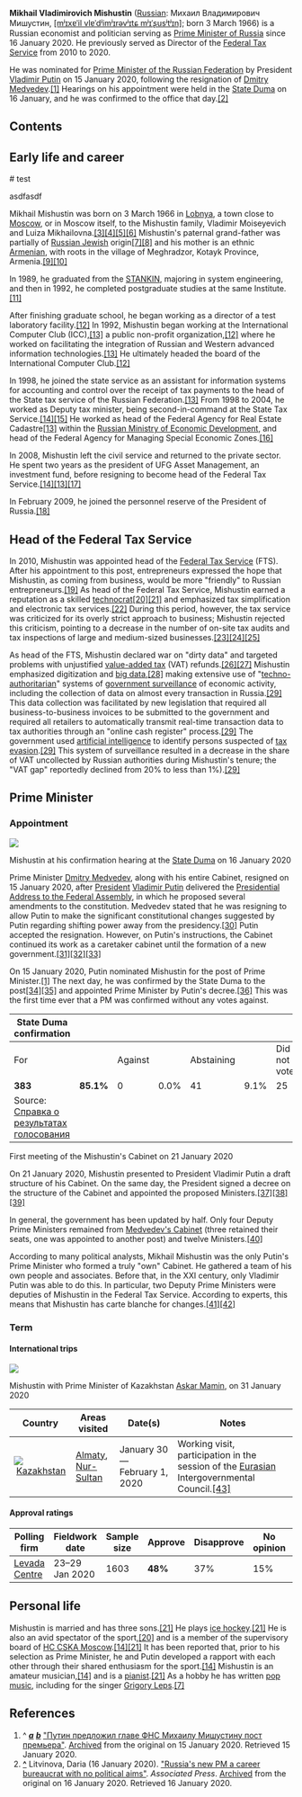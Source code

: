 **Mikhail Vladimirovich Mishustin** ([Russian](https://en.wikipedia.org/wiki/Russian_language "Russian language"): Михаил Владимирович Мишустин, [\[mʲɪxɐˈil vlɐˈdʲimʲɪrəvʲɪtɕ mʲɪˈʂusʲtʲɪn\]](https://en.wikipedia.org/wiki/Help:IPA/Russian "Help:IPA/Russian"); born 3 March 1966) is a Russian economist and politician serving as [Prime Minister of Russia](https://en.wikipedia.org/wiki/Prime_Minister_of_Russia "Prime Minister of Russia") since 16 January 2020. He previously served as Director of the [Federal Tax Service](https://en.wikipedia.org/wiki/Federal_Tax_Service_(Russia) "Federal Tax Service (Russia)") from 2010 to 2020.

He was nominated for [Prime Minister of the Russian Federation](https://en.wikipedia.org/wiki/Prime_Minister_of_Russia "Prime Minister of Russia") by President [Vladimir Putin](https://en.wikipedia.org/wiki/Vladimir_Putin "Vladimir Putin") on 15 January 2020, following the resignation of [Dmitry Medvedev](https://en.wikipedia.org/wiki/Dmitry_Medvedev "Dmitry Medvedev").[\[1\]](https://en.wikipedia.org/wiki/Mikhail_Mishustin#cite_note-NewPM-1) Hearings on his appointment were held in the [State Duma](https://en.wikipedia.org/wiki/State_Duma "State Duma") on 16 January, and he was confirmed to the office that day.[\[2\]](https://en.wikipedia.org/wiki/Mikhail_Mishustin#cite_note-confirmation-2)

## Contents

## Early life and career

<Note>
# test
  
asdfasdf
</Note>

Mikhail Mishustin was born on 3 March 1966 in [Lobnya](https://en.wikipedia.org/wiki/Lobnya "Lobnya"), a town close to [Moscow](https://en.wikipedia.org/wiki/Moscow "Moscow"), or in Moscow itself, to the Mishustin family, Vladimir Moiseyevich and Luiza Mikhailovna.[\[3\]](https://en.wikipedia.org/wiki/Mikhail_Mishustin#cite_note-3)[\[4\]](https://en.wikipedia.org/wiki/Mikhail_Mishustin#cite_note-4)[\[5\]](https://en.wikipedia.org/wiki/Mikhail_Mishustin#cite_note-5)[\[6\]](https://en.wikipedia.org/wiki/Mikhail_Mishustin#cite_note-DW.COM-6) Mishustin's paternal grand-father was partially of [Russian Jewish](https://en.wikipedia.org/wiki/Russian_Jewish "Russian Jewish") origin[\[7\]](https://en.wikipedia.org/wiki/Mikhail_Mishustin#cite_note-er-7)[\[8\]](https://en.wikipedia.org/wiki/Mikhail_Mishustin#cite_note-gs-8) and his mother is an ethnic [Armenian](https://en.wikipedia.org/wiki/Armenians "Armenians"), with roots in the village of Meghradzor, Kotayk Province, Armenia.[\[9\]](https://en.wikipedia.org/wiki/Mikhail_Mishustin#cite_note-9)[\[10\]](https://en.wikipedia.org/wiki/Mikhail_Mishustin#cite_note-10)

In 1989, he graduated from the [STANKIN](https://en.wikipedia.org/wiki/STANKIN "STANKIN"), majoring in system engineering, and then in 1992, he completed postgraduate studies at the same Institute.[\[11\]](https://en.wikipedia.org/wiki/Mikhail_Mishustin#cite_note-11)

After finishing graduate school, he began working as a director of a test laboratory facility.[\[12\]](https://en.wikipedia.org/wiki/Mikhail_Mishustin#cite_note-mkf1-12) In 1992, Mishustin began working at the International Computer Club (ICC),[\[13\]](https://en.wikipedia.org/wiki/Mikhail_Mishustin#cite_note-Anadolu-13) a public non-profit organization,[\[12\]](https://en.wikipedia.org/wiki/Mikhail_Mishustin#cite_note-mkf1-12) where he worked on facilitating the integration of Russian and Western advanced information technologies.[\[13\]](https://en.wikipedia.org/wiki/Mikhail_Mishustin#cite_note-Anadolu-13) He ultimately headed the board of the International Computer Club.[\[12\]](https://en.wikipedia.org/wiki/Mikhail_Mishustin#cite_note-mkf1-12)

In 1998, he joined the state service as an assistant for information systems for accounting and control over the receipt of tax payments to the head of the State tax service of the Russian Federation.[\[13\]](https://en.wikipedia.org/wiki/Mikhail_Mishustin#cite_note-Anadolu-13) From 1998 to 2004, he worked as Deputy tax minister, being second-in-command at the State Tax Service.[\[14\]](https://en.wikipedia.org/wiki/Mikhail_Mishustin#cite_note-RudnitskyPismennaya1-14)[\[15\]](https://en.wikipedia.org/wiki/Mikhail_Mishustin#cite_note-15) He worked as head of the Federal Agency for Real Estate Cadastre[\[13\]](https://en.wikipedia.org/wiki/Mikhail_Mishustin#cite_note-Anadolu-13) within the [Russian Ministry of Economic Development](https://en.wikipedia.org/wiki/Ministry_of_Economic_Development_of_the_Russian_Federation "Ministry of Economic Development of the Russian Federation"), and head of the Federal Agency for Managing Special Economic Zones.[\[16\]](https://en.wikipedia.org/wiki/Mikhail_Mishustin#cite_note-nalog.ru-16)

In 2008, Mishustin left the civil service and returned to the private sector. He spent two years as the president of UFG Asset Management, an investment fund, before resigning to become head of the Federal Tax Service.[\[14\]](https://en.wikipedia.org/wiki/Mikhail_Mishustin#cite_note-RudnitskyPismennaya1-14)[\[13\]](https://en.wikipedia.org/wiki/Mikhail_Mishustin#cite_note-Anadolu-13)[\[17\]](https://en.wikipedia.org/wiki/Mikhail_Mishustin#cite_note-17)

In February 2009, he joined the personnel reserve of the President of Russia.[\[18\]](https://en.wikipedia.org/wiki/Mikhail_Mishustin#cite_note-18)

## Head of the Federal Tax Service

In 2010, Mishustin was appointed head of the [Federal Tax Service](https://en.wikipedia.org/wiki/Federal_Tax_Service_(Russia) "Federal Tax Service (Russia)") (FTS). After his appointment to this post, entrepreneurs expressed the hope that Mishustin, as coming from business, would be more "friendly" to Russian entrepreneurs.[\[19\]](https://en.wikipedia.org/wiki/Mikhail_Mishustin#cite_note-19) As head of the Federal Tax Service, Mishustin earned a reputation as a skilled [technocrat](https://en.wikipedia.org/wiki/Technocracy "Technocracy")[\[20\]](https://en.wikipedia.org/wiki/Mikhail_Mishustin#cite_note-ftwhois-20)[\[21\]](https://en.wikipedia.org/wiki/Mikhail_Mishustin#cite_note-wedwiki-21) and emphasized tax simplification and electronic tax services.[\[22\]](https://en.wikipedia.org/wiki/Mikhail_Mishustin#cite_note-22) During this period, however, the tax service was criticized for its overly strict approach to business; Mishustin rejected this criticism, pointing to a decrease in the number of on-site tax audits and tax inspections of large and medium-sized businesses.[\[23\]](https://en.wikipedia.org/wiki/Mikhail_Mishustin#cite_note-23)[\[24\]](https://en.wikipedia.org/wiki/Mikhail_Mishustin#cite_note-24)[\[25\]](https://en.wikipedia.org/wiki/Mikhail_Mishustin#cite_note-25)

As head of the FTS, Mishustin declared war on "dirty data" and targeted problems with unjustified [value-added tax](https://en.wikipedia.org/wiki/Value-added_tax "Value-added tax") (VAT) refunds.[\[26\]](https://en.wikipedia.org/wiki/Mikhail_Mishustin#cite_note-autogenerated3-26)[\[27\]](https://en.wikipedia.org/wiki/Mikhail_Mishustin#cite_note-27) Mishustin emphasized digitization and [big data](https://en.wikipedia.org/wiki/Big_data "Big data"),[\[28\]](https://en.wikipedia.org/wiki/Mikhail_Mishustin#cite_note-28) making extensive use of "[techno-authoritarian](https://en.wikipedia.org/wiki/IT-backed_authoritarianism "IT-backed authoritarianism")" systems of [government surveillance](https://en.wikipedia.org/wiki/Government_surveillance "Government surveillance") of economic activity, including the collection of data on almost every transaction in Russia.[\[29\]](https://en.wikipedia.org/wiki/Mikhail_Mishustin#cite_note-Sullivan2020-29) This data collection was facilitated by new legislation that required all business-to-business invoices to be submitted to the government and required all retailers to automatically transmit real-time transaction data to tax authorities through an "online cash register" process.[\[29\]](https://en.wikipedia.org/wiki/Mikhail_Mishustin#cite_note-Sullivan2020-29) The government used [artificial intelligence](https://en.wikipedia.org/wiki/Artificial_intelligence "Artificial intelligence") to identify persons suspected of [tax evasion](https://en.wikipedia.org/wiki/Tax_evasion "Tax evasion").[\[29\]](https://en.wikipedia.org/wiki/Mikhail_Mishustin#cite_note-Sullivan2020-29) This system of surveillance resulted in a decrease in the share of VAT uncollected by Russian authorities during Mishustin's tenure; the "VAT gap" reportedly declined from 20% to less than 1%).[\[29\]](https://en.wikipedia.org/wiki/Mikhail_Mishustin#cite_note-Sullivan2020-29)

## Prime Minister

### Appointment

![](https://upload.wikimedia.org/wikipedia/commons/thumb/a/a9/Mishustin%27s_confirmation_hearing_%282020-01-16%29_04.jpg/220px-Mishustin%27s_confirmation_hearing_%282020-01-16%29_04.jpg)

Mishustin at his confirmation hearing at the [State Duma](https://en.wikipedia.org/wiki/State_Duma "State Duma") on 16 January 2020

Prime Minister [Dmitry Medvedev](https://en.wikipedia.org/wiki/Dmitry_Medvedev "Dmitry Medvedev"), along with his entire Cabinet, resigned on 15 January 2020, after [President](https://en.wikipedia.org/wiki/President_of_Russia "President of Russia") [Vladimir Putin](https://en.wikipedia.org/wiki/Vladimir_Putin "Vladimir Putin") delivered the [Presidential Address to the Federal Assembly](https://en.wikipedia.org/wiki/2020_Presidential_Address_to_the_Federal_Assembly "2020 Presidential Address to the Federal Assembly"), in which he proposed several amendments to the constitution. Medvedev stated that he was resigning to allow Putin to make the significant constitutional changes suggested by Putin regarding shifting power away from the presidency.[\[30\]](https://en.wikipedia.org/wiki/Mikhail_Mishustin#cite_note-Reuters_resign_2020-30) Putin accepted the resignation. However, on Putin's instructions, the Cabinet continued its work as a caretaker cabinet until the formation of a new government.[\[31\]](https://en.wikipedia.org/wiki/Mikhail_Mishustin#cite_note-31)[\[32\]](https://en.wikipedia.org/wiki/Mikhail_Mishustin#cite_note-32)[\[33\]](https://en.wikipedia.org/wiki/Mikhail_Mishustin#cite_note-33)

On 15 January 2020, Putin nominated Mishustin for the post of Prime Minister.[\[1\]](https://en.wikipedia.org/wiki/Mikhail_Mishustin#cite_note-NewPM-1) The next day, he was confirmed by the State Duma to the post[\[34\]](https://en.wikipedia.org/wiki/Mikhail_Mishustin#cite_note-34)[\[35\]](https://en.wikipedia.org/wiki/Mikhail_Mishustin#cite_note-35) and appointed Prime Minister by Putin's decree.[\[36\]](https://en.wikipedia.org/wiki/Mikhail_Mishustin#cite_note-36) This was the first time ever that a PM was confirmed without any votes against.

| State Duma confirmation |     |     |     |     |     |     |     |
| --- | --- | --- | --- | --- | --- | --- | --- |
| For |     | Against |     | Abstaining |     | Did not vote |     |
| **383** | **85.1%** | 0   | 0.0% | 41  | 9.1% | 25  | 5.6% |
| Source: [Справка о результатах голосования](http://vote.duma.gov.ru/vote/110044) |     |     |     |     |     |     |     |

First meeting of the Mishustin's Cabinet on 21 January 2020

On 21 January 2020, Mishustin presented to President Vladimir Putin a draft structure of his Cabinet. On the same day, the President signed a decree on the structure of the Cabinet and appointed the proposed Ministers.[\[37\]](https://en.wikipedia.org/wiki/Mikhail_Mishustin#cite_note-37)[\[38\]](https://en.wikipedia.org/wiki/Mikhail_Mishustin#cite_note-38)[\[39\]](https://en.wikipedia.org/wiki/Mikhail_Mishustin#cite_note-39)

In general, the government has been updated by half. Only four Deputy Prime Ministers remained from [Medvedev's Cabinet](https://en.wikipedia.org/wiki/Dmitry_Medvedev%27s_Second_Cabinet "Dmitry Medvedev's Second Cabinet") (three retained their seats, one was appointed to another post) and twelve Ministers.[\[40\]](https://en.wikipedia.org/wiki/Mikhail_Mishustin#cite_note-40)

According to many political analysts, Mikhail Mishustin was the only Putin's Prime Minister who formed a truly "own" Cabinet. He gathered a team of his own people and associates. Before that, in the XXI century, only Vladimir Putin was able to do this. In particular, two Deputy Prime Ministers were deputies of Mishustin in the Federal Tax Service. According to experts, this means that Mishustin has carte blanche for changes.[\[41\]](https://en.wikipedia.org/wiki/Mikhail_Mishustin#cite_note-41)[\[42\]](https://en.wikipedia.org/wiki/Mikhail_Mishustin#cite_note-42)

### Term

#### International trips

![](https://upload.wikimedia.org/wikipedia/commons/thumb/a/aa/Mikhail_Mishustin_and_Askar_Mamin_%282020-01-31%29_02.jpg/220px-Mikhail_Mishustin_and_Askar_Mamin_%282020-01-31%29_02.jpg)

Mishustin with Prime Minister of Kazakhstan [Askar Mamin](https://en.wikipedia.org/wiki/Askar_Mamin "Askar Mamin"), on 31 January 2020

| Country | Areas visited | Date(s) | Notes |
| --- | --- | --- | --- |
| ![](https://upload.wikimedia.org/wikipedia/commons/thumb/d/d3/Flag_of_Kazakhstan.svg/23px-Flag_of_Kazakhstan.svg.png) [Kazakhstan](https://en.wikipedia.org/wiki/Kazakhstan "Kazakhstan") | [Almaty](https://en.wikipedia.org/wiki/Almaty "Almaty"),  <br>[Nur-Sultan](https://en.wikipedia.org/wiki/Nur-Sultan "Nur-Sultan") | January 30 — February 1, 2020 | Working visit, participation in the session of the [Eurasian](https://en.wikipedia.org/wiki/Eurasian_Economic_Union "Eurasian Economic Union") Intergovernmental Council.[\[43\]](https://en.wikipedia.org/wiki/Mikhail_Mishustin#cite_note-43) |

#### Approval ratings

| Polling firm | Fieldwork date | Sample  <br>size | Approve | Disapprove | No opinion | Net |
| --- | --- | --- | --- | --- | --- | --- |
| [Levada Centre](https://www.levada.ru/2020/01/30/odobrenie-institutov-vlasti-21/) | 23–29 Jan 2020 | 1603 | **48%** | 37% | 15% | 11% |

## Personal life

Mishustin is married and has three sons.[\[21\]](https://en.wikipedia.org/wiki/Mikhail_Mishustin#cite_note-wedwiki-21) He plays [ice hockey](https://en.wikipedia.org/wiki/Ice_hockey "Ice hockey").[\[21\]](https://en.wikipedia.org/wiki/Mikhail_Mishustin#cite_note-wedwiki-21) He is also an avid spectator of the sport,[\[20\]](https://en.wikipedia.org/wiki/Mikhail_Mishustin#cite_note-ftwhois-20) and is a member of the supervisory board of [HC CSKA Moscow](https://en.wikipedia.org/wiki/HC_CSKA_Moscow "HC CSKA Moscow").[\[14\]](https://en.wikipedia.org/wiki/Mikhail_Mishustin#cite_note-RudnitskyPismennaya1-14)[\[21\]](https://en.wikipedia.org/wiki/Mikhail_Mishustin#cite_note-wedwiki-21) It has been reported that, prior to his selection as Prime Minister, he and Putin developed a rapport with each other through their shared enthusiasm for the sport.[\[14\]](https://en.wikipedia.org/wiki/Mikhail_Mishustin#cite_note-RudnitskyPismennaya1-14) Mishustin is an amateur musician,[\[14\]](https://en.wikipedia.org/wiki/Mikhail_Mishustin#cite_note-RudnitskyPismennaya1-14) and is a [pianist](https://en.wikipedia.org/wiki/Pianist "Pianist").[\[21\]](https://en.wikipedia.org/wiki/Mikhail_Mishustin#cite_note-wedwiki-21) As a hobby he has written [pop music](https://en.wikipedia.org/wiki/Pop_music "Pop music"), including for the singer [Grigory Leps](https://en.wikipedia.org/wiki/Grigory_Leps "Grigory Leps").[\[7\]](https://en.wikipedia.org/wiki/Mikhail_Mishustin#cite_note-RudnitskyPismennaya1-7)

## References

1.  ^ [_**a**_](https://en.wikipedia.org/wiki/Mikhail_Mishustin#cite_ref-NewPM_1-0) [_**b**_](https://en.wikipedia.org/wiki/Mikhail_Mishustin#cite_ref-NewPM_1-1) ["Путин предложил главе ФНС Михаилу Мишустину пост премьера"](https://ria.ru/20200115/1563466512.html). [Archived](https://web.archive.org/web/20200115175557/https://ria.ru/20200115/1563466512.html) from the original on 15 January 2020. Retrieved 15 January 2020.
2.  **[^](https://en.wikipedia.org/wiki/Mikhail_Mishustin#cite_ref-confirmation_2-0)** Litvinova, Daria (16 January 2020). ["Russia's new PM a career bureaucrat with no political aims"](https://apnews.com/dac9ce99b613d792bc2556b8c69f23c2). _Associated Press_. [Archived](https://web.archive.org/web/20200116144452/https://apnews.com/dac9ce99b613d792bc2556b8c69f23c2) from the original on 16 January 2020. Retrieved 16 January 2020.
